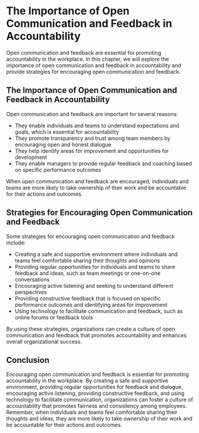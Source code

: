 The Importance of Open Communication and Feedback in Accountability
===========================================================================================================================

Open communication and feedback are essential for promoting accountability in the workplace. In this chapter, we will explore the importance of open communication and feedback in accountability and provide strategies for encouraging open communication and feedback.

The Importance of Open Communication and Feedback in Accountability
-------------------------------------------------------------------

Open communication and feedback are important for several reasons:

* They enable individuals and teams to understand expectations and goals, which is essential for accountability
* They promote transparency and trust among team members by encouraging open and honest dialogue
* They help identify areas for improvement and opportunities for development
* They enable managers to provide regular feedback and coaching based on specific performance outcomes

When open communication and feedback are encouraged, individuals and teams are more likely to take ownership of their work and be accountable for their actions and outcomes.

Strategies for Encouraging Open Communication and Feedback
----------------------------------------------------------

Some strategies for encouraging open communication and feedback include:

* Creating a safe and supportive environment where individuals and teams feel comfortable sharing their thoughts and opinions
* Providing regular opportunities for individuals and teams to share feedback and ideas, such as team meetings or one-on-one conversations
* Encouraging active listening and seeking to understand different perspectives
* Providing constructive feedback that is focused on specific performance outcomes and identifying areas for improvement
* Using technology to facilitate communication and feedback, such as online forums or feedback tools

By using these strategies, organizations can create a culture of open communication and feedback that promotes accountability and enhances overall organizational success.

Conclusion
----------

Encouraging open communication and feedback is essential for promoting accountability in the workplace. By creating a safe and supportive environment, providing regular opportunities for feedback and dialogue, encouraging active listening, providing constructive feedback, and using technology to facilitate communication, organizations can foster a culture of accountability that promotes fairness and consistency among employees. Remember, when individuals and teams feel comfortable sharing their thoughts and ideas, they are more likely to take ownership of their work and be accountable for their actions and outcomes.

